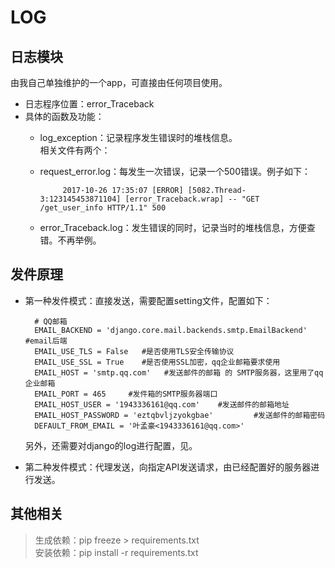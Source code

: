 # LOG

## 日志模块
由我自己单独维护的一个app，可直接由任何项目使用。

*  日志程序位置：error_Traceback
*  具体的函数及功能：  
    *  log_exception：记录程序发生错误时的堆栈信息。  
        相关文件有两个：
    *  request_error.log：每发生一次错误，记录一个500错误。例子如下：  
                        
                2017-10-26 17:35:07 [ERROR] [5082.Thread-3:123145453871104] [error_Traceback.wrap] -- "GET /get_user_info HTTP/1.1" 500
    *  error_Traceback.log：发生错误的同时，记录当时的堆栈信息，方便查错。不再举例。

## 发件原理
* 第一种发件模式：直接发送，需要配置setting文件，配置如下：

		# QQ邮箱
		EMAIL_BACKEND = 'django.core.mail.backends.smtp.EmailBackend'  #email后端
		EMAIL_USE_TLS = False   #是否使用TLS安全传输协议
		EMAIL_USE_SSL = True    #是否使用SSL加密，qq企业邮箱要求使用
		EMAIL_HOST = 'smtp.qq.com'   #发送邮件的邮箱 的 SMTP服务器，这里用了qq企业邮箱
		EMAIL_PORT = 465     #发件箱的SMTP服务器端口
		EMAIL_HOST_USER = '1943336161@qq.com'    #发送邮件的邮箱地址
		EMAIL_HOST_PASSWORD = 'eztqbvljzyokgbae'         #发送邮件的邮箱密码
		DEFAULT_FROM_EMAIL = '叶孟豪<1943336161@qq.com>'
	另外，还需要对django的log进行配置，见。

* 第二种发件模式：代理发送，向指定API发送请求，由已经配置好的服务器进行发送。

## 其他相关
>生成依赖：pip freeze > requirements.txt  
安装依赖：pip install -r requirements.txt
